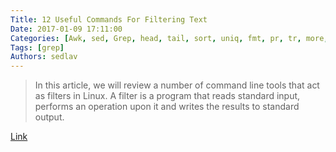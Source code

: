 ```yaml
---
Title: 12 Useful Commands For Filtering Text
Date: 2017-01-09 17:11:00
Categories: [Awk, sed, Grep, head, tail, sort, uniq, fmt, pr, tr, more, less]
Tags: [grep]
Authors: sedlav
---
```


> In this article, we will review a number of command line tools that act as filters in Linux. A filter is a program that reads standard input, performs an operation upon it and writes the results to standard output.

[Link](http://www.tecmint.com/linux-file-operations-commands)
